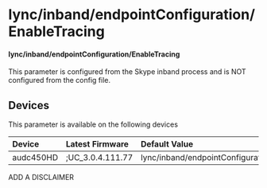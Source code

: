 ﻿---
description: lync/inband/endpointConfiguration/EnableTracing
search:
    keywords: ['lync','inband','endpointConfiguration','EnableTracing']
---

# lync/inband/endpointConfiguration/EnableTracing

#### lync/inband/endpointConfiguration/EnableTracing

This parameter is configured from the Skype inband process and is NOT configured from the config file.



## Devices
This parameter is available on the following devices

| Device | Latest Firmware | Default Value |
|:---|:---|:---|
| audc450HD | ;UC_3.0.4.111.77 | lync/inband/endpointConfiguration/EnableTracing=0 

ADD A DISCLAIMER
